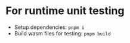 # For runtime unit testing

- Setup dependencies: `pnpm i`
- Build wasm files for testing: `pnpm build`
